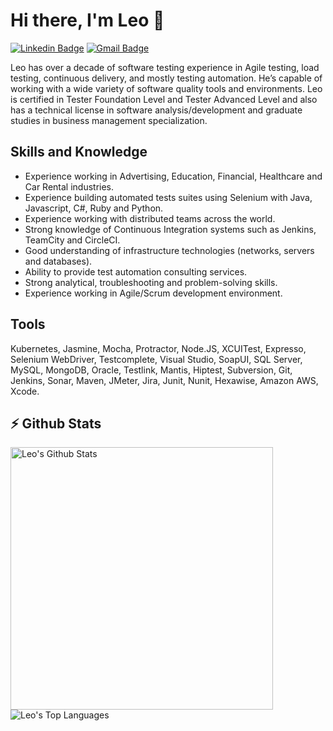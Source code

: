 # Hi there, I'm Leo 👋

[![Linkedin Badge](https://img.shields.io/badge/-leonardofamaral-blue?style=flat-square&logo=Linkedin&logoColor=white&link=https://www.linkedin.com/in/leonardofamaral/)](https://www.linkedin.com/in/leonardofamaral/)
[![Gmail Badge](https://img.shields.io/badge/-lnd.amaral@gmail.com-c14438?style=flat-square&logo=Gmail&logoColor=white&link=mailto:lnd.amaral@gmail.com)](mailto:lnd.amaral@gmail.com)

Leo has over a decade of software testing experience in Agile testing, load testing, continuous delivery, and mostly testing automation. He’s capable of working with a wide variety of software quality tools and environments. Leo is certified in Tester Foundation Level and Tester Advanced Level and also has a technical license in software analysis/development and graduate studies in business management specialization.

## Skills and Knowledge

- Experience working in Advertising, Education, Financial, Healthcare and Car Rental industries.
- Experience building automated tests suites using Selenium with Java, Javascript, C#, Ruby and Python.
- Experience working with distributed teams across the world.
- Strong knowledge of Continuous Integration systems such as Jenkins, TeamCity and CircleCI.
- Good understanding of infrastructure technologies (networks, servers and databases).
- Ability to provide test automation consulting services.
- Strong analytical, troubleshooting and problem-solving skills.
- Experience working in Agile/Scrum development environment.

## Tools

Kubernetes, Jasmine, Mocha, Protractor, Node.JS, XCUITest, Expresso, Selenium WebDriver, Testcomplete, Visual Studio, SoapUI, SQL Server, MySQL, MongoDB, Oracle, Testlink, Mantis, Hiptest, Subversion, Git, Jenkins, Sonar, Maven, JMeter, Jira, Junit, Nunit, Hexawise, Amazon AWS, Xcode.

## ⚡ Github Stats
<p align="justify">
  <a href="https://github.com/anuraghazra/github-readme-stats">
    <img width="420" align="left" alt="Leo's Github Stats" src="https://github-readme-stats.vercel.app/api?username=lndamaral&count_private=true&show_icons=true&theme=blue-green&hide_border=true" />
  </a>
  <a href="https://github.com/anuraghazra/github-readme-stats">
    <img align="left" alt="Leo's Top Languages" src="https://github-readme-stats.vercel.app/api/top-langs/?username=lndamaral&layout=compact&langs_count=6&theme=blue-green&hide_border=true" />
  </a>
</p>

<!--
**lndamaral/lndamaral** is a ✨ _special_ ✨ repository because its `README.md` (this file) appears on your GitHub profile.

Here are some ideas to get you started:

- 🔭 I’m currently working on ...
- 🌱 I’m currently learning ...
- 👯 I’m looking to collaborate on ...
- 🤔 I’m looking for help with ...
- 💬 Ask me about ...
- 📫 How to reach me: ...
- 😄 Pronouns: ...
- ⚡ Fun fact: ...
-->
